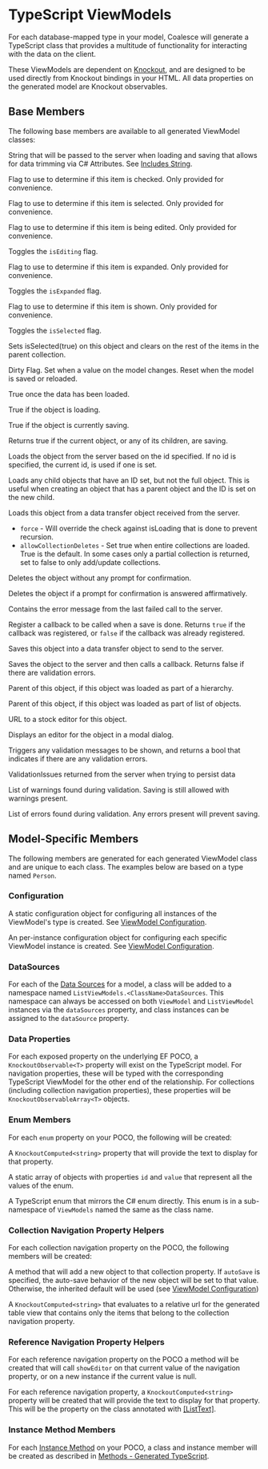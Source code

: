 

# TypeScript ViewModels

For each database-mapped type in your model, Coalesce will generate a TypeScript class that provides a multitude of functionality for interacting with the data on the client.

These ViewModels are dependent on [Knockout](https://knockoutjs.com/), and are designed to be used directly from Knockout bindings in your HTML. All data properties on the generated model are Knockout observables.

## Base Members

The following base members are available to all generated ViewModel classes:

<Prop def="includes: string" lang="ts" />

String that will be passed to the server when loading and saving that allows for data trimming via C# Attributes. See [Includes String](/concepts/includes.md).

<Prop def="isChecked: KnockoutObservable<boolean>" lang="ts" />

Flag to use to determine if this item is checked. Only provided for convenience.

<Prop def="isSelected: KnockoutObservable<boolean>" lang="ts" />

Flag to use to determine if this item is selected. Only provided for convenience.


<Prop def="isEditing: KnockoutObservable<boolean>" lang="ts" />

Flag to use to determine if this item is being edited. Only provided for convenience.

<Prop def="toggleIsEditing () => void" lang="ts" />

Toggles the `isEditing` flag.


<Prop def="isExpanded: KnockoutObservable<boolean>" lang="ts" />

Flag to use to determine if this item is expanded. Only provided for convenience.

<Prop def="toggleIsExpanded: () => void" lang="ts" />

Toggles the `isExpanded` flag.


<Prop def="isVisible: KnockoutObservable<boolean>" lang="ts" />

Flag to use to determine if this item is shown. Only provided for convenience.

<Prop def="toggleIsSelected () => void" lang="ts" />

Toggles the `isSelected` flag.


<Prop def="selectSingle: (): boolean" lang="ts" />

Sets isSelected(true) on this object and clears on the rest of the items in the parent collection.



<Prop def="isDirty: KnockoutObservable<boolean>" lang="ts" />

Dirty Flag. Set when a value on the model changes. Reset when the model is saved or reloaded.

<Prop def="isLoaded: KnockoutObservable<boolean>" lang="ts" />

True once the data has been loaded.

<Prop def="isLoading: KnockoutObservable<boolean>" lang="ts" />

True if the object is loading.


<Prop def="isSaving: KnockoutObservable<boolean>" lang="ts" />

True if the object is currently saving.

<Prop def="isThisOrChildSaving: KnockoutComputed<boolean>" lang="ts" />

Returns true if the current object, or any of its children, are saving.

<Prop def="load: id: any, callback?: (self: T) => void): JQueryPromise<any> | undefined" lang="ts" />

Loads the object from the server based on the id specified. If no id is specified, the current id, is used if one is set.

<Prop def="loadChildren: callback?: () => void) => void" lang="ts" />

Loads any child objects that have an ID set, but not the full object. This is useful when creating an object that has a parent object and the ID is set on the new child.

<Prop def="loadFromDto: data: any, force?: boolean, allowCollectionDeletes?: boolean) => void" lang="ts" />

Loads this object from a data transfer object received from the server. 

* `force` - Will override the check against isLoading that is done to prevent recursion.
* `allowCollectionDeletes` - Set true when entire collections are loaded. True is the default. In some cases only a partial collection is returned, set to false to only add/update collections.


<Prop def="deleteItem: callback?: (self: T) => void): JQueryPromise<any> | undefined" lang="ts" />

Deletes the object without any prompt for confirmation.

<Prop def="deleteItemWithConfirmation: callback?: () => void, message?: string): JQueryPromise<any> | undefined" lang="ts" />

Deletes the object if a prompt for confirmation is answered affirmatively.

<Prop def="errorMessage: KnockoutObservable<string>" lang="ts" />

Contains the error message from the last failed call to the server.


<Prop def="onSave: callback: (self: T) => void): boolean" lang="ts" />

Register a callback to be called when a save is done.
Returns `true` if the callback was registered, or `false` if the callback was already registered.

<Prop def="saveToDto: () => any" lang="ts" />

Saves this object into a data transfer object to send to the server.

<Prop def="save: callback?: (self: T) => void): JQueryPromise<any> | boolean | undefined" lang="ts" />

Saves the object to the server and then calls a callback. Returns false if there are validation errors.


<Prop def="parent: any" lang="ts" />

Parent of this object, if this object was loaded as part of a hierarchy.

<Prop def="parentCollection: KnockoutObservableArray<T>" lang="ts" />

Parent of this object, if this object was loaded as part of list of objects.



<Prop def="editUrl: KnockoutComputed<string>" lang="ts" />

URL to a stock editor for this object.

<Prop def="showEditor: callback?: any): JQueryPromise<any>" lang="ts" />

Displays an editor for the object in a modal dialog.


<Prop def="validate: (): boolean" lang="ts" />

Triggers any validation messages to be shown, and returns a bool that indicates if there are any validation errors.

<Prop def="validationIssues: any" lang="ts" />

ValidationIssues returned from the server when trying to persist data

<Prop def="warnings: KnockoutValidationErrors" lang="ts" />

List of warnings found during validation. Saving is still allowed with warnings present.

<Prop def="errors: KnockoutValidationErrors" lang="ts" />

List of errors found during validation. Any errors present will prevent saving.



## Model-Specific Members

The following members are generated for each generated ViewModel class and are unique to each class. The examples below are based on a type named `Person`.

### Configuration

<Prop def="static coalesceConfig: Coalesce.ViewModelConfiguration<Person>" lang="ts" id="member-class-config" />

A static configuration object for configuring all instances of the ViewModel's type is created. See [ViewModel Configuration](/stacks/ko/client/model-config.md).

<Prop def="coalesceConfig: Coalesce.ViewModelConfiguration<Person>" lang="ts" id="member-instance-config" />

An per-instance configuration object for configuring each specific ViewModel instance is created. See [ViewModel Configuration](/stacks/ko/client/model-config.md).

### DataSources
<Prop def="
public dataSources = ListViewModels.PersonDataSources;
public dataSource: DataSource<Person> = new this.dataSources.Default();" lang="ts" id="code-data-source-members" />

For each of the [Data Sources](/modeling/model-components/data-sources.md) for a model, a class will be added to a namespace named `ListViewModels.<ClassName>DataSources`. This namespace can always be accessed on both `ViewModel` and `ListViewModel` instances via the `dataSources` property, and class instances can be assigned to the `dataSource` property.


### Data Properties
<Prop def="
public personId: KnockoutObservable<number | null> = ko.observable(null);
public fullName: KnockoutObservable<string | null> = ko.observable(null);
public gender: KnockoutObservable<number | null> = ko.observable(null);
public companyId: KnockoutObservable<number | null> = ko.observable(null);
public company: KnockoutObservable<ViewModels.Company | null> = ko.observable(null);
public addresses: KnockoutObservableArray<ViewModels.Address> = ko.observableArray([]);
public birthDate: KnockoutObservable<moment.Moment | null> = ko.observable(moment());" lang="ts" id="code-data-members" />

For each exposed property on the underlying EF POCO, a `KnockoutObservable<T>` property will exist on the TypeScript model. For navigation properties, these will be typed with the corresponding TypeScript ViewModel for the other end of the relationship. For collections (including collection navigation properties), these properties will be `KnockoutObservableArray<T>` objects.


### Enum Members
For each `enum` property on your POCO, the following will be created:

<Prop def="public genderText: KnockoutComputed<string | null>" lang="ts" />

A `KnockoutComputed<string>` property that will provide the text to display for that property.

<Prop def="public genderValues: Coalesce.EnumValue[] = [ 
    { id: 1, value: 'Male' },
    { id: 2, value: 'Female' },
    { id: 3, value: 'Other' },
];" lang="ts" id="code-enum-members" />

A static array of objects with properties `id` and `value` that represent all the values of the enum.

<Prop def="export namespace Person {
    export enum GenderEnum {
        Male = 1,
        Female = 2,
        Other = 3,
    };
}" lang="ts" no-class id="code-enum-def" />

A TypeScript enum that mirrors the C# enum directly. This enum is in a sub-namespace of `ViewModels` named the same as the class name.


### Collection Navigation Property Helpers
For each collection navigation property on the POCO, the following members will be created:

<Prop def="public addToAddresses: (autoSave?: boolean) => ViewModels.Address;" lang="ts" />

A method that will add a new object to that collection property. If `autoSave` is specified, the auto-save behavior of the new object will be set to that value. Otherwise, the inherited default will be used (see [ViewModel Configuration](/stacks/ko/client/model-config.md))


<Prop def="public addressesListUrl: KnockoutComputed<string>;" lang="ts" />

A `KnockoutComputed<string>` that evaluates to a relative url for the generated table view that contains only the items that belong to the collection navigation property.


### Reference Navigation Property Helpers

<Prop def="public showCompanyEditor: (callback?: any) => void;" lang="ts" />

For each reference navigation property on the POCO a method will be created that will call `showEditor` on that current value of the navigation property, or on a new instance if the current value is null.

<Prop def="public companyText: KnockoutComputed<string>;" lang="ts" />

For each reference navigation property, a `KnockoutComputed<string>` property will be created that will provide the text to display for that property. This will be the property on the class annotated with [[ListText]](/modeling/model-components/attributes/list-text.md).


### Instance Method Members

<Prop def="public readonly getBirthDate = new Person.GetBirthDate(this);
public static GetBirthDate = class GetBirthDate extends Coalesce.ClientMethod<Person, moment.Moment> { ... };" lang="ts" id="code-instance-method-members" />

For each [Instance Method](/modeling/model-components/methods.md) on your POCO, a class and instance member will be created as described in [Methods - Generated TypeScript](/stacks/ko/client/methods.md).


